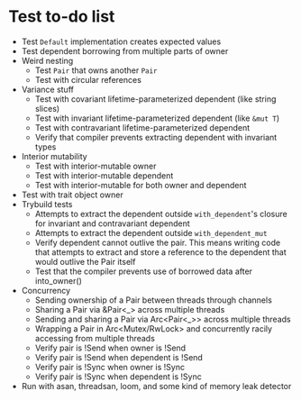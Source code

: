 # Test to-do list
- Test `Default` implementation creates expected values
- Test dependent borrowing from multiple parts of owner
- Weird nesting
  - Test `Pair` that owns another `Pair`
  - Test with circular references
- Variance stuff
  - Test with covariant lifetime-parameterized dependent (like string slices)
  - Test with invariant lifetime-parameterized dependent (like `&mut T`)
  - Test with contravariant lifetime-parameterized dependent
  - Verify that compiler prevents extracting dependent with invariant types
- Interior mutability
  - Test with interior-mutable owner
  - Test with interior-mutable dependent
  - Test with interior-mutable for both owner and dependent
- Test with trait object owner
- Trybuild tests
  - Attempts to extract the dependent outside `with_dependent`'s closure for
  invariant and contravariant dependent
  - Attempts to extract the dependent outside `with_dependent_mut`
  - Verify dependent cannot outlive the pair. This means writing code that
    attempts to extract and store a reference to the dependent that would
    outlive the Pair itself
  - Test that the compiler prevents use of borrowed data after into_owner()
- Concurrency
  - Sending ownership of a Pair between threads through channels
  - Sharing a Pair via &Pair<_> across multiple threads
  - Sending and sharing a Pair via Arc<Pair<_>> across multiple threads
  - Wrapping a Pair in Arc<Mutex/RwLock> and concurrently racily accessing from
    multiple threads
  - Verify pair is !Send when owner is !Send
  - Verify pair is !Send when dependent is !Send
  - Verify pair is !Sync when owner is !Sync
  - Verify pair is !Sync when dependent is !Sync
- Run with asan, threadsan, loom, and some kind of memory leak detector
